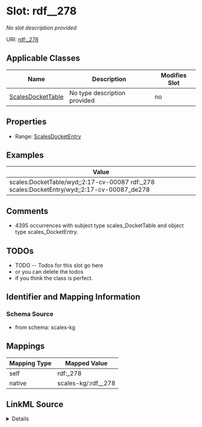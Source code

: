 

# Slot: rdf__278


_No slot description provided_





URI: [rdf:_278](http://www.w3.org/1999/02/22-rdf-syntax-ns#_278)



<!-- no inheritance hierarchy -->





## Applicable Classes

| Name | Description | Modifies Slot |
| --- | --- | --- |
| [ScalesDocketTable](../classes/ScalesDocketTable.md) | No type description provided |  no  |







## Properties

* Range: [ScalesDocketEntry](../classes/ScalesDocketEntry.md)






## Examples

| Value |
| --- |
| scales:DocketTable/wyd;;2:17-cv-00087 rdf:_278 scales:DocketEntry/wyd;;2:17-cv-00087_de278 |

## Comments

* 4395 occurrences with subject type scales_DocketTable and object type scales_DocketEntry.

## TODOs

* TODO -- Todos for this slot go here
* or you can delete the todos
* if you think the class is perfect.

## Identifier and Mapping Information







### Schema Source


* from schema: scales-kg




## Mappings

| Mapping Type | Mapped Value |
| ---  | ---  |
| self | rdf:_278 |
| native | scales-kg/:rdf__278 |




## LinkML Source

<details>
```yaml
name: rdf__278
description: No slot description provided
todos:
- TODO -- Todos for this slot go here
- or you can delete the todos
- if you think the class is perfect.
comments:
- 4395 occurrences with subject type scales_DocketTable and object type scales_DocketEntry.
examples:
- value: scales:DocketTable/wyd;;2:17-cv-00087 rdf:_278 scales:DocketEntry/wyd;;2:17-cv-00087_de278
from_schema: scales-kg
rank: 1000
slot_uri: rdf:_278
alias: rdf__278
domain_of:
- scales_DocketTable
range: scales_DocketEntry

```
</details>